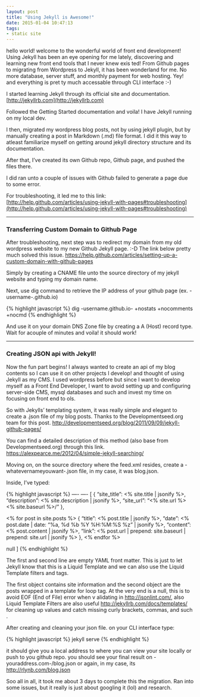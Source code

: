 ```yaml
---
layout: post
title: "Using Jekyll is Awesome!"
date: 2015-01-04 10:47:13
tags:
- static site
---
```


hello world! welcome to the wonderful world of front end development! Using Jekyll has been an eye opening for me lately, discovering and learning new front end tools that I never knew exis ted! From Github pages to migrating from Wordpress to Jekyll, it has been wonderland for me. No more database, server stuff, and monthly payment for web hosting. Yey! and everything is pret ty much accessable through CLI interface :-)

I started learning Jekyll through its official site and documentation. [http://jekyllrb.com](http://jekyllrb.com)

Followed the Getting Started documentation and voila! I have Jekyll running on my local dev.

I then, migrated my wordpress blog posts, not by using jekyll plugin, but by manually creating a post in Markdown (.md) file format. I did it this way to atleast familiarize myself on getting around jekyll directory structure and its documentation.

After that, I’ve created its own Github repo, Github page, and pushed the files there.

I did ran unto a couple of issues with Github failed to generate a page due to some error.

For troubleshooting, it led me to this link:
[http://help.github.com/articles/using-jekyll-with-pages#troubleshooting](http://help.github.com/articles/using-jekyll-with-pages#troubleshooting)

-----

### Transferring Custom Domain to Github Page

After troubleshooting, next step was to redirect my domain from my old wordpress website to my new Github Jekyll page. :-D
The link below pretty much solved this issue.
https://help.github.com/articles/setting-up-a-custom-domain-with-github-pages

Simply by creating a CNAME file unto the source directory of my jekyll website and typing my domain name.

Next, use dig command to retrieve the IP address of your github page (ex. -username-.github.io)

{% highlight javascript %}
dig -username.github.io- +nostats +nocomments +nocmd
{% endhighlight %}

And use it on your domain DNS Zone file by creating a A (Host) record type. Wait for acouple of minutes and voila! it should work!

-----

### Creating JSON api with Jekyll!

Now the fun part begins! I always wanted to create an api of my blog contents so I can use it on other projects I develop! and thought of using Jekyll as my CMS. I used wordpress before but since I want to develop myself as a Front End Developer, I want to avoid setting up and configuring server-side CMS, mysql databases and such and invest my time on focusing on front end to ols.

So with Jekylls’ templating system, it was really simple and elegant to create a .json file of my blog posts. Thanks to the Developmentseed.org team for this post. http://developmentseed.org/blog/2011/09/09/jekyll-github-pages/

You can find a detailed description of this method (also base from Developmentseed.org) through this link. https://alexpearce.me/2012/04/simple-jekyll-searching/

Moving on, on the source directory where the feed.xml resides, create a -whatevernameyouwant-.json file, in my case, it was blog.json.

Inside, I’ve typed:

{% highlight javascript %}
—-
—-
[
  {
    “site_title”: <% site.title | jsonify %>,
    “description”: <% site.description | jsonify %>,
    “site_url”: “<% site.url %><% site.baseurl %>/”
  },

  <% for post in site.posts %>
  {
    “title”: <% post.title | jsonify %>,
    “date”: <% post.date | date: “%a, %d %b %Y %H:%M:%S %z” | jsonify %>,
    “content”: <% post.content | jsonify %>,
    “link”: <% post.url | prepend: site.baseurl | prepend: site.url | jsonify %>
  },
  <% endfor %>

  null
]
{% endhighlight %}

The first and second line are empty YAML front matter. This is just to let Jekyll know that this is a Liquid Template and we can also use the Liquid Template filters and tags.

The first object contains site information and the second object are the posts wrapped in a template for loop tag. At the very end is a null, this is to avoid EOF (End of File) error when v alidating in http://jsonlint.com/, also Liquid Template Filters are also useful http://jekyllrb.com/docs/templates/ for cleaning up values and catch missing curly brackets, commas, and such .

After creating and cleaning your json file. on your CLI interface type:

{% highlight javascript %}
jekyll serve
{% endhighlight %}

it should give you a local address to where you can view your site locally or push to you github repo.
you should see your final result on -youraddress.com-/blog.json or again, in my case, its http://rlynb.com/blog.json

Soo all in all, it took me about 3 days to complete this the migration. Ran into some issues, but it really is just about googling it (lol) and research.
